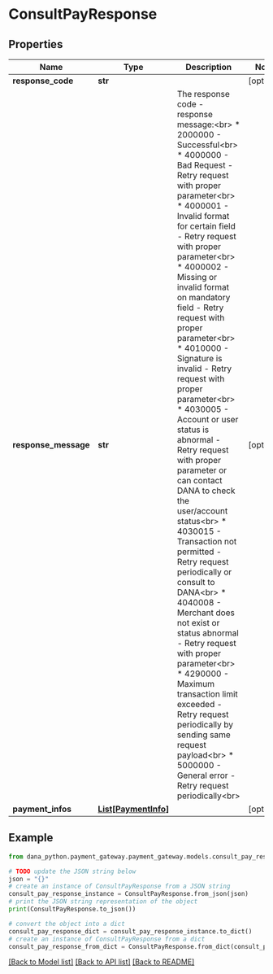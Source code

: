 # ConsultPayResponse


## Properties

Name | Type | Description | Notes
------------ | ------------- | ------------- | -------------
**response_code** | **str** |  | [optional] 
**response_message** | **str** | The response code - response message:&lt;br&gt; * 2000000 - Successful&lt;br&gt; * 4000000 - Bad Request - Retry request with proper parameter&lt;br&gt; * 4000001 - Invalid format for certain field - Retry request with proper parameter&lt;br&gt; * 4000002 - Missing or invalid format on mandatory field - Retry request with proper parameter&lt;br&gt; * 4010000 - Signature is invalid - Retry request with proper parameter&lt;br&gt; * 4030005 - Account or user status is abnormal - Retry request with proper parameter or can contact DANA to check the user/account status&lt;br&gt; * 4030015 - Transaction not permitted - Retry request periodically or consult to DANA&lt;br&gt; * 4040008 - Merchant does not exist or status abnormal - Retry request with proper parameter&lt;br&gt; * 4290000 - Maximum transaction limit exceeded - Retry request periodically by sending same request payload&lt;br&gt; * 5000000 - General error - Retry request periodically&lt;br&gt;  | [optional] 
**payment_infos** | [**List[PaymentInfo]**](PaymentInfo.md) |  | [optional] 

## Example

```python
from dana_python.payment_gateway.payment_gateway.models.consult_pay_response import ConsultPayResponse

# TODO update the JSON string below
json = "{}"
# create an instance of ConsultPayResponse from a JSON string
consult_pay_response_instance = ConsultPayResponse.from_json(json)
# print the JSON string representation of the object
print(ConsultPayResponse.to_json())

# convert the object into a dict
consult_pay_response_dict = consult_pay_response_instance.to_dict()
# create an instance of ConsultPayResponse from a dict
consult_pay_response_from_dict = ConsultPayResponse.from_dict(consult_pay_response_dict)
```
[[Back to Model list]](../README.md#documentation-for-models) [[Back to API list]](../README.md#documentation-for-api-endpoints) [[Back to README]](../README.md)


